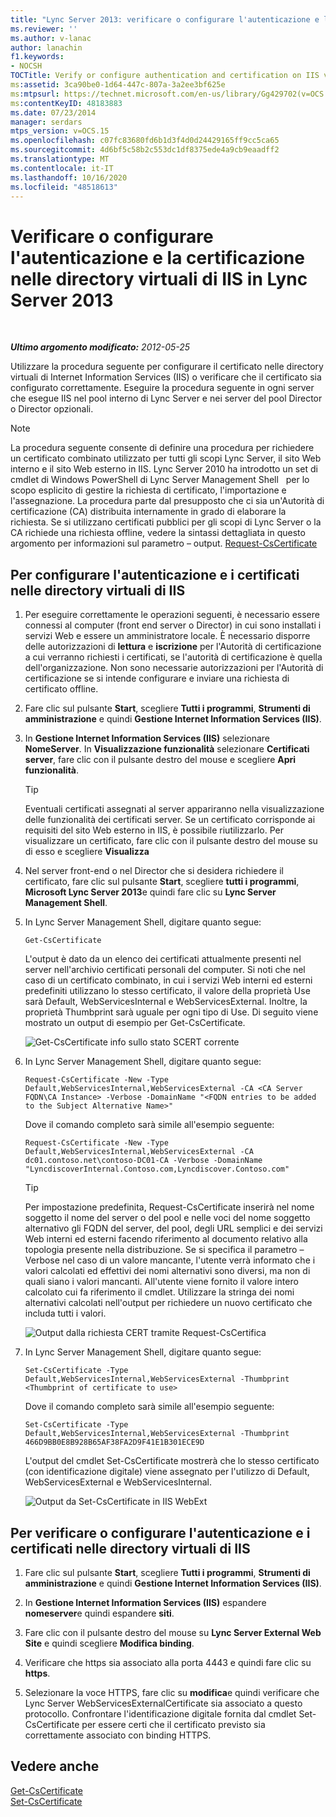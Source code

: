 ```yaml
---
title: "Lync Server 2013: verificare o configurare l'autenticazione e la certificazione nelle directory virtuali di IIS"
ms.reviewer: ''
ms.author: v-lanac
author: lanachin
f1.keywords:
- NOCSH
TOCTitle: Verify or configure authentication and certification on IIS virtual directories
ms:assetid: 3ca90be0-1d64-447c-807a-3a2ee3bf625e
ms:mtpsurl: https://technet.microsoft.com/en-us/library/Gg429702(v=OCS.15)
ms:contentKeyID: 48183883
ms.date: 07/23/2014
manager: serdars
mtps_version: v=OCS.15
ms.openlocfilehash: c07fc83680fd6b1d3f4d0d24429165ff9cc5ca65
ms.sourcegitcommit: 4d6bf5c58b2c553dc1df8375ede4a9cb9eaadff2
ms.translationtype: MT
ms.contentlocale: it-IT
ms.lasthandoff: 10/16/2020
ms.locfileid: "48518613"
---
```

# <a name="verify-or-configure-authentication-and-certification-on-iis-virtual-directories-in-lync-server-2013"></a>Verificare o configurare l'autenticazione e la certificazione nelle directory virtuali di IIS in Lync Server 2013

<div data-xmlns="http://www.w3.org/1999/xhtml">

<div class="topic" data-xmlns="http://www.w3.org/1999/xhtml" data-msxsl="urn:schemas-microsoft-com:xslt" data-cs="https://msdn.microsoft.com/">

<div data-asp="https://msdn2.microsoft.com/asp">



</div>

<div id="mainSection">

<div id="mainBody">

<span> </span>

_**Ultimo argomento modificato:** 2012-05-25_

Utilizzare la procedura seguente per configurare il certificato nelle directory virtuali di Internet Information Services (IIS) o verificare che il certificato sia configurato correttamente. Eseguire la procedura seguente in ogni server che esegue IIS nel pool interno di Lync Server e nei server del pool Director o Director opzionali.

<div>


> [!NOTE]  
> La procedura seguente consente di definire una procedura per richiedere un certificato combinato utilizzato per tutti gli scopi Lync Server, il sito Web interno e il sito Web esterno in IIS. Lync Server 2010 ha introdotto un set di cmdlet di Windows PowerShell di Lync Server Management Shell &nbsp; per lo scopo esplicito di gestire la richiesta di certificato, l'importazione e l'assegnazione. La procedura parte dal presupposto che ci sia un'Autorità di certificazione (CA) distribuita internamente in grado di elaborare la richiesta. Se si utilizzano certificati pubblici per gli scopi di Lync Server o la CA richiede una richiesta offline, vedere la sintassi dettagliata in questo argomento per informazioni sul parametro – output. <A href="https://docs.microsoft.com/powershell/module/skype/Request-CsCertificate">Request-CsCertificate</A>



</div>

<div>

## <a name="to-configure-authentication-and-certificates-on-iis-virtual-directories"></a>Per configurare l'autenticazione e i certificati nelle directory virtuali di IIS

1.  Per eseguire correttamente le operazioni seguenti, è necessario essere connessi al computer (front end server o Director) in cui sono installati i servizi Web e essere un amministratore locale. È necessario disporre delle autorizzazioni di **lettura** e **iscrizione** per l'Autorità di certificazione a cui verranno richiesti i certificati, se l'autorità di certificazione è quella dell'organizzazione. Non sono necessarie autorizzazioni per l'Autorità di certificazione se si intende configurare e inviare una richiesta di certificato offline.

2.  Fare clic sul pulsante **Start**, scegliere **Tutti i programmi**, **Strumenti di amministrazione** e quindi **Gestione Internet Information Services (IIS)**.

3.  In **Gestione Internet Information Services (IIS)** selezionare **NomeServer**. In **Visualizzazione funzionalità** selezionare **Certificati server**, fare clic con il pulsante destro del mouse e scegliere **Apri funzionalità**.
    
    <div>
    

    > [!TIP]  
    > Eventuali certificati assegnati al server appariranno nella visualizzazione delle funzionalità dei certificati server. Se un certificato corrisponde ai requisiti del sito Web esterno in IIS, è possibile riutilizzarlo. Per visualizzare un certificato, fare clic con il pulsante destro del mouse su di esso e scegliere <STRONG>Visualizza</STRONG>

    
    </div>

4.  Nel server front-end o nel Director che si desidera richiedere il certificato, fare clic sul pulsante **Start**, scegliere **tutti i programmi**, **Microsoft Lync Server 2013**e quindi fare clic su **Lync Server Management Shell**.

5.  In Lync Server Management Shell, digitare quanto segue:
    
        Get-CsCertificate
    
    L'output è dato da un elenco dei certificati attualmente presenti nel server nell'archivio certificati personali del computer. Si noti che nel caso di un certificato combinato, in cui i servizi Web interni ed esterni predefiniti utilizzano lo stesso certificato, il valore della proprietà Use sarà Default, WebServicesInternal e WebServicesExternal. Inoltre, la proprietà Thumbprint sarà uguale per ogni tipo di Use. Di seguito viene mostrato un output di esempio per Get-CsCertificate.
    
    ![Get-CsCertificate info sullo stato SCERT corrente](images/Gg429702.664f6326-6cd5-48e2-8235-fc3950ea43b4(OCS.15).jpg "Get-CsCertificate informazioni sullo stato corrente di SCERT")

6.  In Lync Server Management Shell, digitare quanto segue:
    
        Request-CsCertificate -New -Type Default,WebServicesInternal,WebServicesExternal -CA <CA Server FQDN\CA Instance> -Verbose -DomainName "<FQDN entries to be added to the Subject Alternative Name>"
    
    Dove il comando completo sarà simile all'esempio seguente:
    
        Request-CsCertificate -New -Type Default,WebServicesInternal,WebServicesExternal -CA dc01.contoso.net\contoso-DC01-CA -Verbose -DomainName "LyncdiscoverInternal.Contoso.com,Lyncdiscover.Contoso.com"
    
    <div>
    

    > [!TIP]  
    > Per impostazione predefinita, Request-CsCertificate inserirà nel nome soggetto il nome del server o del pool e nelle voci del nome soggetto alternativo gli FQDN del server, del pool, degli URL semplici e dei servizi Web interni ed esterni facendo riferimento al documento relativo alla topologia presente nella distribuzione. Se si specifica il parametro –Verbose nel caso di un valore mancante, l'utente verrà informato che i valori calcolati ed effettivi dei nomi alternativi sono diversi, ma non di quali siano i valori mancanti. All'utente viene fornito il valore intero calcolato cui fa riferimento il cmdlet. Utilizzare la stringa dei nomi alternativi calcolati nell'output per richiedere un nuovo certificato che includa tutti i valori.

    
    </div>
    
    ![Output dalla richiesta CERT tramite Request-CsCertifica](images/Gg429702.9e59a657-fa75-4454-8fd3-57c81e829f7b(OCS.15).jpg "Output dalla richiesta CERT tramite Request-CsCertifica")

7.  In Lync Server Management Shell, digitare quanto segue:
    
        Set-CsCertificate -Type Default,WebServicesInternal,WebServicesExternal -Thumbprint <Thumbprint of certificate to use>
    
    Dove il comando completo sarà simile all'esempio seguente:
    
        Set-CsCertificate -Type Default,WebServicesInternal,WebServicesExternal -Thumbprint 466D9BB0E8B928B65AF38FA2D9F41E1B301ECE9D
    
    L'output del cmdlet Set-CsCertificate mostrerà che lo stesso certificato (con identificazione digitale) viene assegnato per l'utilizzo di Default, WebServicesExternal e WebServicesInternal.
    
    ![Output da Set-CsCertificate in IIS WebExt](images/Gg429702.dd451c9d-7b49-4408-8071-c868cb1e678c(OCS.15).jpg "Output da Set-CsCertificate in IIS WebExt")

</div>

<div>

## <a name="to-verify-or-configure-authentication-and-certificates-on-iis-virtual-directories"></a>Per verificare o configurare l'autenticazione e i certificati nelle directory virtuali di IIS

1.  Fare clic sul pulsante **Start**, scegliere **Tutti i programmi**, **Strumenti di amministrazione** e quindi **Gestione Internet Information Services (IIS)**.

2.  In **Gestione Internet Information Services (IIS)** espandere **nomeserver**e quindi espandere **siti**.

3.  Fare clic con il pulsante destro del mouse su **Lync Server External Web Site** e quindi scegliere **Modifica binding**.

4.  Verificare che https sia associato alla porta 4443 e quindi fare clic su **https**.

5.  Selezionare la voce HTTPS, fare clic su **modifica**e quindi verificare che Lync Server WebServicesExternalCertificate sia associato a questo protocollo. Confrontare l'identificazione digitale fornita dal cmdlet Set-CsCertificate per essere certi che il certificato previsto sia correttamente associato con binding HTTPS.

</div>

<div>

## <a name="see-also"></a>Vedere anche


[Get-CsCertificate](https://docs.microsoft.com/powershell/module/skype/Get-CsCertificate)  
[Set-CsCertificate](https://docs.microsoft.com/powershell/module/skype/Set-CsCertificate)  
  

</div>

</div>

<span> </span>

</div>

</div>

</div>

